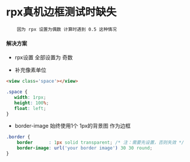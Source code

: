 rpx真机边框测试时缺失
===

        因为 rpx 设置为偶数 计算时遇到 0.5 这种情况

#### 解决方案

+ rpx设置 全部设置为 奇数

+ 补充像素单位

```html
<view class='space'></view>
 ```

 ```css
.space {
    width: 1rpx;
    height: 100%;
    float: left;
}
 ```

 + border-image 始终使用1个 1px的背景图 作为边框

```css
.border {
    border      : 1px solid transparent; /* 注：需要先设置，否则失效 */
    border-image: url('your border image') 30 30 round;
}
```




